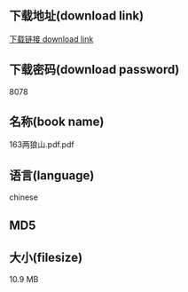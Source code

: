 ## 下载地址(download link)
[下载链接 download link](https://tutu365.netlify.app/?s=163%E4%B8%A4%E7%8B%BC%E5%B1%B1.pdf)

## 下载密码(download password)
8078

## 名称(book name)
163两狼山.pdf.pdf

## 语言(language)
chinese

## MD5


## 大小(filesize)
10.9 MB
